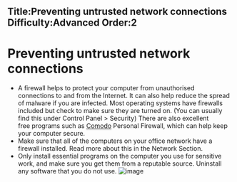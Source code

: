 Title:Preventing untrusted network connections
Difficulty:Advanced
Order:2
---
# Preventing untrusted network connections

*   A firewall helps to protect your computer from unauthorised connections to and from the Internet. It can also help reduce the spread of malware if you are infected.  Most operating systems have firewalls included but check to make sure they are turned on. (You can usually find this under Control Panel > Security) There are also excellent free programs such as [Comodo](https://securityinabox.org/comodofirewall_main) Personal Firewall, which can help keep your computer secure.
*   Make sure that all of the computers on your office network have a firewall installed. Read more about this in the Network Section.
*   Only install essential programs on the computer you use for sensitive work, and make sure you get them from a reputable source. Uninstall any software that you do not use.
![image](malware_adv3.png)